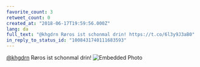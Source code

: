 ```yaml
---
favorite_count: 3
retweet_count: 0
created_at: "2018-06-17T19:59:56.000Z"
lang: da
full_text: "@khgdrn Røros ist schonmal drin! https://t.co/6l3y9J3aB0"
in_reply_to_status_id: "1008431740111683593"
---
```


[@khgdrn](https://twitter.com/khgdrn) Røros ist schonmal drin!
![Embedded Photo](https://twitter-media-coderbyheart.s3.eu-north-1.amazonaws.com/1008439118890721280-Df6yBidW4AQxSZS.jpg)
